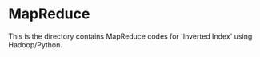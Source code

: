 # MapReduce
This is the directory contains MapReduce codes for 'Inverted Index' using Hadoop/Python.
